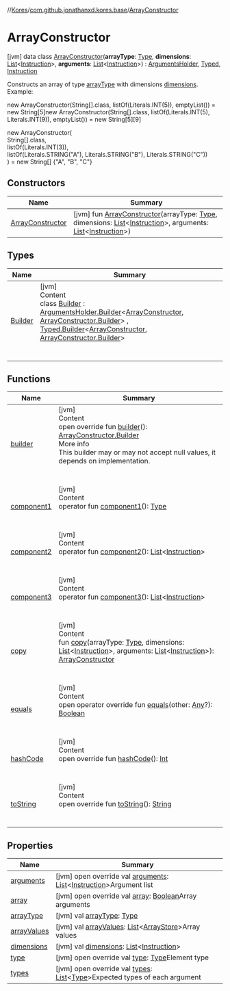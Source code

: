 //[Kores](../../index.md)/[com.github.jonathanxd.kores.base](../index.md)/[ArrayConstructor](index.md)



# ArrayConstructor  
 [jvm] data class [ArrayConstructor](index.md)(**arrayType**: [Type](https://docs.oracle.com/javase/8/docs/api/java/lang/reflect/Type.html), **dimensions**: [List](https://kotlinlang.org/api/latest/jvm/stdlib/kotlin.collections/-list/index.html)<[Instruction](../../com.github.jonathanxd.kores/-instruction/index.md)>, **arguments**: [List](https://kotlinlang.org/api/latest/jvm/stdlib/kotlin.collections/-list/index.html)<[Instruction](../../com.github.jonathanxd.kores/-instruction/index.md)>) : [ArgumentsHolder](../-arguments-holder/index.md), [Typed](../-typed/index.md), [Instruction](../../com.github.jonathanxd.kores/-instruction/index.md)

Constructs an array of type [arrayType](array-type.md) with dimensions [dimensions](dimensions.md). Example:



new ArrayConstructor(String[].class, listOf(Literals.INT(5)), emptyList()) = new String[5]new ArrayConstructor(String[].class, listOf(Literals.INT(5), Literals.INT(9)), emptyList()) = new String[5][9]

new ArrayConstructor(  
    String[].class,  
    listOf(Literals.INT(3)),  
    listOf(Literals.STRING("A"), Literals.STRING("B"), Literals.STRING("C"))  
) = new String[] {"A", "B", "C"}   


## Constructors  
  
|  Name|  Summary| 
|---|---|
| <a name="com.github.jonathanxd.kores.base/ArrayConstructor/ArrayConstructor/#java.lang.reflect.Type#kotlin.collections.List[com.github.jonathanxd.kores.Instruction]#kotlin.collections.List[com.github.jonathanxd.kores.Instruction]/PointingToDeclaration/"></a>[ArrayConstructor](-array-constructor.md)| <a name="com.github.jonathanxd.kores.base/ArrayConstructor/ArrayConstructor/#java.lang.reflect.Type#kotlin.collections.List[com.github.jonathanxd.kores.Instruction]#kotlin.collections.List[com.github.jonathanxd.kores.Instruction]/PointingToDeclaration/"></a> [jvm] fun [ArrayConstructor](-array-constructor.md)(arrayType: [Type](https://docs.oracle.com/javase/8/docs/api/java/lang/reflect/Type.html), dimensions: [List](https://kotlinlang.org/api/latest/jvm/stdlib/kotlin.collections/-list/index.html)<[Instruction](../../com.github.jonathanxd.kores/-instruction/index.md)>, arguments: [List](https://kotlinlang.org/api/latest/jvm/stdlib/kotlin.collections/-list/index.html)<[Instruction](../../com.github.jonathanxd.kores/-instruction/index.md)>)   <br>


## Types  
  
|  Name|  Summary| 
|---|---|
| <a name="com.github.jonathanxd.kores.base/ArrayConstructor.Builder///PointingToDeclaration/"></a>[Builder](-builder/index.md)| <a name="com.github.jonathanxd.kores.base/ArrayConstructor.Builder///PointingToDeclaration/"></a>[jvm]  <br>Content  <br>class [Builder](-builder/index.md) : [ArgumentsHolder.Builder](../-arguments-holder/-builder/index.md)<[ArrayConstructor](index.md), [ArrayConstructor.Builder](-builder/index.md)> , [Typed.Builder](../-typed/-builder/index.md)<[ArrayConstructor](index.md), [ArrayConstructor.Builder](-builder/index.md)>   <br><br><br>


## Functions  
  
|  Name|  Summary| 
|---|---|
| <a name="com.github.jonathanxd.kores.base/ArrayConstructor/builder/#/PointingToDeclaration/"></a>[builder](builder.md)| <a name="com.github.jonathanxd.kores.base/ArrayConstructor/builder/#/PointingToDeclaration/"></a>[jvm]  <br>Content  <br>open override fun [builder](builder.md)(): [ArrayConstructor.Builder](-builder/index.md)  <br>More info  <br>This builder may or may not accept null values, it depends on implementation.  <br><br><br>
| <a name="com.github.jonathanxd.kores.base/ArrayConstructor/component1/#/PointingToDeclaration/"></a>[component1](component1.md)| <a name="com.github.jonathanxd.kores.base/ArrayConstructor/component1/#/PointingToDeclaration/"></a>[jvm]  <br>Content  <br>operator fun [component1](component1.md)(): [Type](https://docs.oracle.com/javase/8/docs/api/java/lang/reflect/Type.html)  <br><br><br>
| <a name="com.github.jonathanxd.kores.base/ArrayConstructor/component2/#/PointingToDeclaration/"></a>[component2](component2.md)| <a name="com.github.jonathanxd.kores.base/ArrayConstructor/component2/#/PointingToDeclaration/"></a>[jvm]  <br>Content  <br>operator fun [component2](component2.md)(): [List](https://kotlinlang.org/api/latest/jvm/stdlib/kotlin.collections/-list/index.html)<[Instruction](../../com.github.jonathanxd.kores/-instruction/index.md)>  <br><br><br>
| <a name="com.github.jonathanxd.kores.base/ArrayConstructor/component3/#/PointingToDeclaration/"></a>[component3](component3.md)| <a name="com.github.jonathanxd.kores.base/ArrayConstructor/component3/#/PointingToDeclaration/"></a>[jvm]  <br>Content  <br>operator fun [component3](component3.md)(): [List](https://kotlinlang.org/api/latest/jvm/stdlib/kotlin.collections/-list/index.html)<[Instruction](../../com.github.jonathanxd.kores/-instruction/index.md)>  <br><br><br>
| <a name="com.github.jonathanxd.kores.base/ArrayConstructor/copy/#java.lang.reflect.Type#kotlin.collections.List[com.github.jonathanxd.kores.Instruction]#kotlin.collections.List[com.github.jonathanxd.kores.Instruction]/PointingToDeclaration/"></a>[copy](copy.md)| <a name="com.github.jonathanxd.kores.base/ArrayConstructor/copy/#java.lang.reflect.Type#kotlin.collections.List[com.github.jonathanxd.kores.Instruction]#kotlin.collections.List[com.github.jonathanxd.kores.Instruction]/PointingToDeclaration/"></a>[jvm]  <br>Content  <br>fun [copy](copy.md)(arrayType: [Type](https://docs.oracle.com/javase/8/docs/api/java/lang/reflect/Type.html), dimensions: [List](https://kotlinlang.org/api/latest/jvm/stdlib/kotlin.collections/-list/index.html)<[Instruction](../../com.github.jonathanxd.kores/-instruction/index.md)>, arguments: [List](https://kotlinlang.org/api/latest/jvm/stdlib/kotlin.collections/-list/index.html)<[Instruction](../../com.github.jonathanxd.kores/-instruction/index.md)>): [ArrayConstructor](index.md)  <br><br><br>
| <a name="kotlin/Any/equals/#kotlin.Any?/PointingToDeclaration/"></a>[equals](../../com.github.jonathanxd.kores.util/-simple-resolver/index.md#%5Bkotlin%2FAny%2Fequals%2F%23kotlin.Any%3F%2FPointingToDeclaration%2F%5D%2FFunctions%2F-427383591)| <a name="kotlin/Any/equals/#kotlin.Any?/PointingToDeclaration/"></a>[jvm]  <br>Content  <br>open operator override fun [equals](../../com.github.jonathanxd.kores.util/-simple-resolver/index.md#%5Bkotlin%2FAny%2Fequals%2F%23kotlin.Any%3F%2FPointingToDeclaration%2F%5D%2FFunctions%2F-427383591)(other: [Any](https://kotlinlang.org/api/latest/jvm/stdlib/kotlin/-any/index.html)?): [Boolean](https://kotlinlang.org/api/latest/jvm/stdlib/kotlin/-boolean/index.html)  <br><br><br>
| <a name="kotlin/Any/hashCode/#/PointingToDeclaration/"></a>[hashCode](../../com.github.jonathanxd.kores.util/-simple-resolver/index.md#%5Bkotlin%2FAny%2FhashCode%2F%23%2FPointingToDeclaration%2F%5D%2FFunctions%2F-427383591)| <a name="kotlin/Any/hashCode/#/PointingToDeclaration/"></a>[jvm]  <br>Content  <br>open override fun [hashCode](../../com.github.jonathanxd.kores.util/-simple-resolver/index.md#%5Bkotlin%2FAny%2FhashCode%2F%23%2FPointingToDeclaration%2F%5D%2FFunctions%2F-427383591)(): [Int](https://kotlinlang.org/api/latest/jvm/stdlib/kotlin/-int/index.html)  <br><br><br>
| <a name="kotlin/Any/toString/#/PointingToDeclaration/"></a>[toString](../../com.github.jonathanxd.kores.util/-simple-resolver/index.md#%5Bkotlin%2FAny%2FtoString%2F%23%2FPointingToDeclaration%2F%5D%2FFunctions%2F-427383591)| <a name="kotlin/Any/toString/#/PointingToDeclaration/"></a>[jvm]  <br>Content  <br>open override fun [toString](../../com.github.jonathanxd.kores.util/-simple-resolver/index.md#%5Bkotlin%2FAny%2FtoString%2F%23%2FPointingToDeclaration%2F%5D%2FFunctions%2F-427383591)(): [String](https://kotlinlang.org/api/latest/jvm/stdlib/kotlin/-string/index.html)  <br><br><br>


## Properties  
  
|  Name|  Summary| 
|---|---|
| <a name="com.github.jonathanxd.kores.base/ArrayConstructor/arguments/#/PointingToDeclaration/"></a>[arguments](arguments.md)| <a name="com.github.jonathanxd.kores.base/ArrayConstructor/arguments/#/PointingToDeclaration/"></a> [jvm] open override val [arguments](arguments.md): [List](https://kotlinlang.org/api/latest/jvm/stdlib/kotlin.collections/-list/index.html)<[Instruction](../../com.github.jonathanxd.kores/-instruction/index.md)>Argument list   <br>
| <a name="com.github.jonathanxd.kores.base/ArrayConstructor/array/#/PointingToDeclaration/"></a>[array](array.md)| <a name="com.github.jonathanxd.kores.base/ArrayConstructor/array/#/PointingToDeclaration/"></a> [jvm] open override val [array](array.md): [Boolean](https://kotlinlang.org/api/latest/jvm/stdlib/kotlin/-boolean/index.html)Array arguments   <br>
| <a name="com.github.jonathanxd.kores.base/ArrayConstructor/arrayType/#/PointingToDeclaration/"></a>[arrayType](array-type.md)| <a name="com.github.jonathanxd.kores.base/ArrayConstructor/arrayType/#/PointingToDeclaration/"></a> [jvm] val [arrayType](array-type.md): [Type](https://docs.oracle.com/javase/8/docs/api/java/lang/reflect/Type.html)   <br>
| <a name="com.github.jonathanxd.kores.base/ArrayConstructor/arrayValues/#/PointingToDeclaration/"></a>[arrayValues](array-values.md)| <a name="com.github.jonathanxd.kores.base/ArrayConstructor/arrayValues/#/PointingToDeclaration/"></a> [jvm] val [arrayValues](array-values.md): [List](https://kotlinlang.org/api/latest/jvm/stdlib/kotlin.collections/-list/index.html)<[ArrayStore](../-array-store/index.md)>Array values   <br>
| <a name="com.github.jonathanxd.kores.base/ArrayConstructor/dimensions/#/PointingToDeclaration/"></a>[dimensions](dimensions.md)| <a name="com.github.jonathanxd.kores.base/ArrayConstructor/dimensions/#/PointingToDeclaration/"></a> [jvm] val [dimensions](dimensions.md): [List](https://kotlinlang.org/api/latest/jvm/stdlib/kotlin.collections/-list/index.html)<[Instruction](../../com.github.jonathanxd.kores/-instruction/index.md)>   <br>
| <a name="com.github.jonathanxd.kores.base/ArrayConstructor/type/#/PointingToDeclaration/"></a>[type](type.md)| <a name="com.github.jonathanxd.kores.base/ArrayConstructor/type/#/PointingToDeclaration/"></a> [jvm] open override val [type](type.md): [Type](https://docs.oracle.com/javase/8/docs/api/java/lang/reflect/Type.html)Element type   <br>
| <a name="com.github.jonathanxd.kores.base/ArrayConstructor/types/#/PointingToDeclaration/"></a>[types](types.md)| <a name="com.github.jonathanxd.kores.base/ArrayConstructor/types/#/PointingToDeclaration/"></a> [jvm] open override val [types](types.md): [List](https://kotlinlang.org/api/latest/jvm/stdlib/kotlin.collections/-list/index.html)<[Type](https://docs.oracle.com/javase/8/docs/api/java/lang/reflect/Type.html)>Expected types of each argument   <br>

